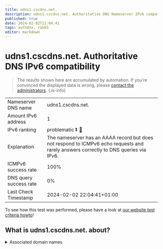 ```yaml
---
title: udns1.cscdns.net.
description: udns1.cscdns.net. Authoritative DNS Nameserver IPv6 compatibility
published: true
date: 2024-02-02T21:04:41
tags: authdns, rank5
editor: markdown
---
```


# udns1.cscdns.net. Authoritative DNS IPv6 compatibility

> The results shown here are accumulated by automation. If you're convinced the displayed data is wrong, please [contact the administrators](/howto/chat). 
{.is-info}




|   |   |
| - | - |
| Nameserver DNS name | udns1.cscdns.net.
| Amount IPv6 address | 1
| IPv6 ranking | problematic :arrow_double_down: [🔗](/howto/ranking) |
| Explanation | The nameserver has an AAAA record but does not respond to ICMPv6 echo requests and rarely answers correctly to DNS queries via IPv6. |
| ICMPv6 success rate | 100%|
| DNS query success rate | 0% |
| Last Check Timestamp | 2024-02-02 22:04:41+01:00 |

To see how this test was performed, please have a look at [our website test criteria howto](/howto/testcriteria/authdns)!


## What is udns1.cscdns.net. about?






<details>
<summary>Associated domain names</summary>

www.natwestgroup.com

</details>
